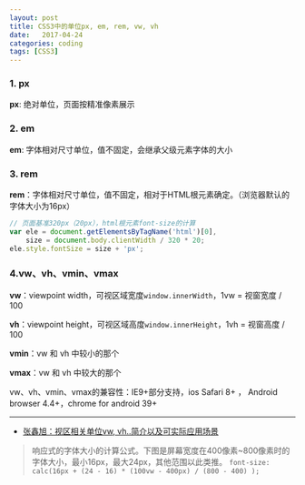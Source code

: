 ```yaml
---
layout: post
title: CSS3中的单位px, em, rem, vw, vh
date:   2017-04-24
categories: coding
tags: [CSS3]
---
```


### 1. px

__px__: 绝对单位，页面按精准像素展示

### 2. em

__em__: 字体相对尺寸单位，值不固定，会继承父级元素字体的大小

### 3. rem

__rem__：字体相对尺寸单位，值不固定，相对于HTML根元素确定。（浏览器默认的字体大小为16px）

``` javascript
// 页面基准320px（20px），html根元素font-size的计算
var ele = document.getElementsByTagName('html')[0],
    size = document.body.clientWidth / 320 * 20;
ele.style.fontSize = size + 'px';
```

### 4.vw、vh、vmin、vmax

__vw__：viewpoint width，可视区域宽度`window.innerWidth`，1vw = 视窗宽度 / 100

__vh__：viewpoint height，可视区域高度`window.innerHeight`，1vh = 视窗高度 / 100

__vmin__：vw 和 vh 中较小的那个

__vmax__：vw 和 vh 中较大的那个

vw、vh、vmin、vmax的兼容性：IE9+部分支持，ios Safari 8+ ， Android browser 4.4+，chrome for android 39+


----- 

+ [张鑫旭：视区相关单位vw, vh..简介以及可实际应用场景](http://www.zhangxinxu.com/wordpress/2012/09/new-viewport-relative-units-vw-vh-vm-vmin/)


> 响应式的字体大小的计算公式。下图是屏幕宽度在400像素~800像素时的字体大小，最小16px，最大24px，其他范围以此类推。
> `font-size: calc(16px + (24 - 16) * (100vw - 400px) / (800 - 400) );`